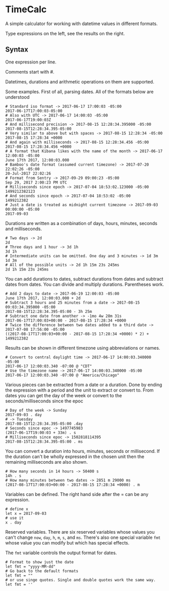 # TimeCalc

A simple calculator for working with datetime values in different formats.

Type expressions on the left, see the results on the right.

## Syntax

One expression per line.

Comments start with #.

Datetimes, durations and arithmetic operations on them are supported.

Some examples. First of all, parsing dates.  All of the formats below are understood

    # Standard iso format -> 2017-06-17 17:00:03 -05:00
    2017-06-17T17:00:03-05:00
    # Also with UTC -> 2017-06-17 14:00:03 -05:00
    2017-06-17T19:00:03Z
    # And millisecond precision -> 2017-08-15 12:28:34.395000 -05:00
    2017-08-15T12:28:34.395-05:00
    # Very similar to above but with spaces -> 2017-08-15 12:28:34 -05:00
    2017-08-15 17:28:34 +0000
    # And again with milliseconds -> 2017-08-15 12:28:34.456 -05:00
    2017-08-15 17:28:34.456 +0000
    # A format that Kibana likes with the name of the month -> 2017-06-17 12:00:03 -05:00
    June 17th 2017, 12:00:03.000
    # Bamboo's date format (assumed current timezone) -> 2017-07-20 22:02:26 -05:00
    20-Jul-2017 22:02:26
    # Format from Sentry -> 2017-09-29 09:00:23 -05:00
    Sep 29, 2017 2:00:23 PM UTC
    # Milliseconds since epoch -> 2017-07-04 18:53:02.123000 -05:00
    1499212382123
    # And seconds since epoch -> 2017-07-04 18:53:02 -05:00
    1499212382
    # Just a date is treated as midnight current timezone -> 2017-09-03 00:00:00 -05:00
    2017-09-03

Durations are written as a combination of days, hours, minutes, seconds and milliseconds.

    # Two days -> 2d
    2d
    # Three days and 1 hour -> 3d 1h
    3d 1h
    # Intermediate units can be omitted. One day and 3 minutes -> 1d 3m
    1d 3m
    # All of the possible units -> 2d 1h 15m 23s 245ms
    2d 1h 15m 23s 245ms

You can add durations to dates, subtract durations from dates and subtract dates from dates.
You can divide and multiply durations. Parentheses work.

    # Add 2 days to date -> 2017-06-19 12:00:03 -05:00
    June 17th 2017, 12:00:03.000 + 2d
    # Subtract 3 hours and 25 minutes from a date -> 2017-08-15 09:03:34.395000 -05:00
    2017-08-15T12:28:34.395-05:00 - 3h 25m
    # Subtract one date from another -> -1mo 4w 28m 31s
    2017-06-17T17:00:03+00:00 - 2017-08-15 17:28:34 +0000
    # Twice the difference between two dates added to a third date -> 2017-07-08 17:56:00 -05:00
    ((2017-08-17T17:00:03+00:00 - 2017-08-15 17:28:34 +0000) * 2) + 1499212382
    
Results can be shown in different timezone using abbreviations or names.

    # Convert to central daylight time -> 2017-06-17 14:00:03.340000 -05:00
    2017-06-17 12:00:03.340 -07:00 @ "CDT"
    # Use the timezone name -> 2017-06-17 14:00:03.340000 -05:00
    2017-06-17 12:00:03.340 -07:00 @ "America/Chicago"

Various pieces can be extracted from a date or a duration. Done by ending the expression with a period and
the unit to extract or convert to. From dates you can get the day of the week or convert to the seconds/milliseconds
since the epoc

    # Day of the week -> Sunday
    2017-09-03 . day
    # -> Tuesday
    2017-08-15T12:28:34.395-05:00 .day
    # Seconds since epoc -> 1497745983
    (2017-06-17T19:00:03 + 33m) . s
    # Milliseconds since epoc -> 1502818114395
    2017-08-15T12:28:34.395-05:00 . ms

You can convert a duration into hours, minutes, seconds or millisecond. If the duration can't be wholly expressed
in the chosen unit then the remaining milliseconds are also shown.

    # How many seconds in 14 hours -> 50400 s
    14h . s
    # How many minutes between two dates -> 2851 m 29000 ms
    (2017-08-17T17:00:03+00:00 - 2017-08-15 17:28:34 +0000) . m
    
Variables can be defined. The right hand side after the = can be any expression.

    # define x
    let x = 2017-09-03
    # use it
    x . day

Reserved variables. There are six reserved variables whose values you can't change `now`, `day`, `h`, `m`, `s`, and `ms`.
There's also one special variable `fmt` whose value you can modify but which has special effects.

The `fmt` variable controls the output format for dates.

    # Format to show just the date
    let fmt = "yyyy-MM-dd"
    # Go back to the default formats
    let fmt = ""
    # or use singe quotes. Single and double quotes work the same way.
    let fmt = ''


